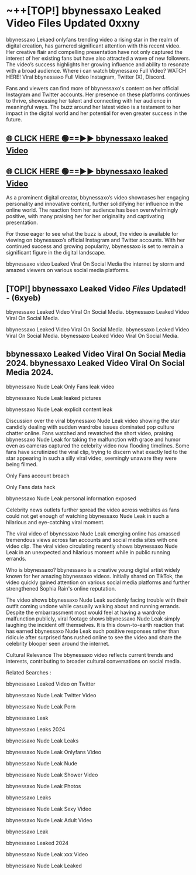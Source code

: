 # ~++[TOP!] bbynessaxo Leaked Video Files Updated 0xxny

 bbynessaxo Lekaed onlyfans trending video a rising star in the realm of digital creation, has garnered significant attention with this recent video. Her creative flair and compelling presentation have not only captured the interest of her existing fans but have also attracted a wave of new followers. The video’s success highlights her growing influence and ability to resonate with a broad audience.
Where i can watch  bbynessaxo Full Video? WATCH HERE! Viral  bbynessaxo Full Video Instagram, Twitter (X), Discord.


Fans and viewers can find more of  bbynessaxo's content on her official Instagram and Twitter accounts. Her presence on these platforms continues to thrive, showcasing her talent and connecting with her audience in meaningful ways. The buzz around her latest video is a testament to her impact in the digital world and her potential for even greater success in the future.


## [🌐 CLICK HERE 🟢==►►  bbynessaxo leaked Video ](https://onlyclips.site?title=bbynessaxo&ref=git)

## [🌐 CLICK HERE 🟢==►►  bbynessaxo leaked Video ](https://onlyclips.site?title=bbynessaxo&ref=git)


As a prominent digital creator,  bbynessaxo’s video showcases her engaging personality and innovative content, further solidifying her influence in the online world. The reaction from her audience has been overwhelmingly positive, with many praising her for her originality and captivating presentation.

For those eager to see what the buzz is about, the video is available for viewing on  bbynessaxo’s official Instagram and Twitter accounts. With her continued success and growing popularity,  bbynessaxo is set to remain a significant figure in the digital landscape.


  bbynessaxo video Leaked Viral On Social Media the internet by storm and amazed viewers on various social media platforms.


## [TOP!]  bbynessaxo Leaked Video *Files* Updated! - (6xyeb) 

 bbynessaxo Leaked Video Viral On Social Media. bbynessaxo Leaked Video Viral On Social Media.

 bbynessaxo Leaked Video Viral On Social Media. bbynessaxo Leaked Video Viral On Social Media. bbynessaxo Leaked Video Viral On Social Media.


##  bbynessaxo Leaked Video Viral On Social Media 2024. bbynessaxo Leaked Video Viral On Social Media 2024.
 bbynessaxo Nude Leak Only Fans leak video

 bbynessaxo Nude Leak leaked pictures

 bbynessaxo Nude Leak explicit content leak

Discussion over the viral  bbynessaxo Nude Leak video showing the star candidly dealing with sudden wardrobe issues dominated pop culture chatter online. Fans watched and rewatched the short video, praising  bbynessaxo Nude Leak for taking the malfunction with grace and humor even as cameras captured the celebrity video now flooding timelines. Some fans have scrutinized the viral clip, trying to discern what exactly led to the star appearing in such a silly viral video, seemingly unaware they were being filmed.


Only Fans account breach

Only Fans data hack

 bbynessaxo Nude Leak personal information exposed

Celebrity news outlets further spread the video across websites as fans could not get enough of watching  bbynessaxo Nude Leak in such a hilarious and eye-catching viral moment.


The viral video of  bbynessaxo Nude Leak emerging online has amassed tremendous views across fan accounts and social media sites with one video clip. The viral video circulating recently shows  bbynessaxo Nude Leak in an unexpected and hilarious moment while in public running errands.


Who is  bbynessaxo?  bbynessaxo is a creative young digital artist widely known for her amazing  bbynessaxo videos. Initially shared on TikTok, the video quickly gained attention on various social media platforms and further strengthened Sophia Rain's online reputation.

The video shows  bbynessaxo Nude Leak suddenly facing trouble with their outfit coming undone while casually walking about and running errands. Despite the embarrassment most would feel at having a wardrobe malfunction publicly, viral footage shows  bbynessaxo Nude Leak simply laughing the incident off themselves. It is this down-to-earth reaction that has earned  bbynessaxo Nude Leak such positive responses rather than ridicule after surprised fans rushed online to see the video and share the celebrity blooper seen around the internet.

Cultural Relevance The  bbynessaxo video reflects current trends and interests, contributing to broader cultural conversations on social media.

Related Searches :

 bbynessaxo Leaked Video on Twitter

 bbynessaxo Nude Leak Twitter Video

 bbynessaxo Nude Leak Porn

 bbynessaxo Leak 

 bbynessaxo Leaks 2024

 bbynessaxo Nude Leak Leaks

 bbynessaxo Nude Leak Onlyfans Video

 bbynessaxo Nude Leak Nude

 bbynessaxo Nude Leak Shower Video

 bbynessaxo Nude Leak Photos

 bbynessaxo Leaks

 bbynessaxo Nude Leak Sexy Video

 bbynessaxo Nude Leak Adult Video

 bbynessaxo Leak

 bbynessaxo Leaked 2024

 bbynessaxo Nude Leak xxx Video

 bbynessaxo Nude Leak Leaked